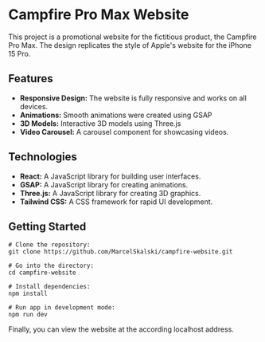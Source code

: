 # Campfire Pro Max Website

This project is a promotional website for the fictitious product, the Campfire Pro Max. The design replicates the style of Apple's website for the iPhone 15 Pro. 

## Features

* **Responsive Design:** The website is fully responsive and works on all devices. 
* **Animations:** Smooth animations were created using GSAP
* **3D Models:** Interactive 3D models using Three.js 
* **Video Carousel:** A carousel component for showcasing videos.

## Technologies

* **React:** A JavaScript library for building user interfaces.
* **GSAP:** A JavaScript library for creating animations.
* **Three.js:** A JavaScript library for creating 3D graphics.
* **Tailwind CSS:** A CSS framework for rapid UI development.

## Getting Started

    # Clone the repository:
    git clone https://github.com/MarcelSkalski/campfire-website.git

    # Go into the directory:
    cd campfire-website

    # Install dependencies:
    npm install

    # Run app in development mode:
    npm run dev

Finally, you can view the website at the according localhost address.
